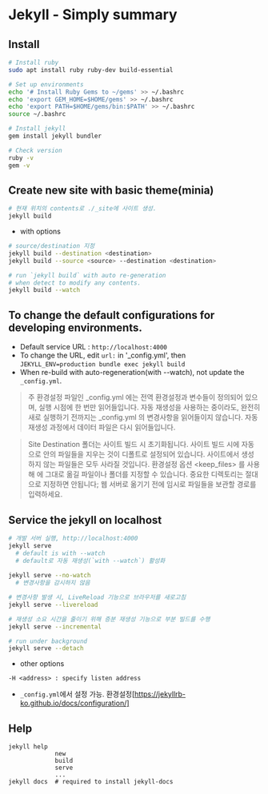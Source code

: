 # Jekyll - Simply summary

## Install
```sh
# Install ruby
sudo apt install ruby ruby-dev build-essential

# Set up environments
echo '# Install Ruby Gems to ~/gems' >> ~/.bashrc
echo 'export GEM_HOME=$HOME/gems' >> ~/.bashrc
echo 'export PATH=$HOME/gems/bin:$PATH' >> ~/.bashrc
source ~/.bashrc

# Install jekyll
gem install jekyll bundler

# Check version
ruby -v
gem -v
```

## Create new site with basic theme(minia)
```sh
# 현재 위치의 contents로 ./_site에 사이트 생성.
jekyll build
```
* with options
```sh
# source/destination 지정
jekyll build --destination <destination>
jekyll build --source <source> --destination <destination>

# run `jekyll build` with auto re-generation 
# when detect to modify any contents.
jekyll build --watch
```

## To change the default configurations for developing environments.
* Default service URL : `http://localhost:4000`
* To change the URL, edit `url:` in '_config.yml', then `JEKYLL_ENV=production bundle exec jekyll build`
* When re-build with auto-regeneration(with --watch), not update the `_config.yml`.
> 주 환경설정 파일인 _config.yml 에는 전역 환경설정과 변수들이 정의되어 있으며, 실행 시점에 한 번만 읽어들입니다. 자동 재생성을 사용하는 중이라도, 완전히 새로 실행하기 전까지는  _config.yml 의 변경사항을 읽어들이지 않습니다. 자동 재생성 과정에서 데이터 파일은 다시 읽어들입니다.

> Site Destination 폴더는 사이트 빌드 시 초기화됩니다. 사이트 빌드 시에 자동으로 <destination> 안의 파일들을 지우는 것이 디폴트로 설정되어 있습니다. 사이트에서 생성하지 않는 파일들은 모두 사라질 것입니다. 환경설정 옵션 <keep_files> 를 사용해 <destination> 에 그대로 옮길 파일이나 폴더를 지정할 수 있습니다. 중요한 디렉토리는 절대 <destination> 으로 지정하면 안됩니다; 웹 서버로 옮기기 전에 임시로 파일들을 보관할 경로를 입력하세요.
  
## Service the jekyll on localhost
```sh
# 개발 서버 실행, http://localhost:4000
jekyll serve 
  # default is with --watch
  # default로 자동 재생성(`with --watch`) 활성화
  
jekyll serve --no-watch 
  # 변경사항을 감시하지 않음

# 변경사항 발생 시, LiveReload 기능으로 브라우저를 새로고침
jekyll serve --livereload

# 재생성 소요 시간을 줄이기 위해 증분 재생성 기능으로 부분 빌드를 수행
jekyll serve --incremental 

# run under background
jekyll serve --detach
```
* other options
```
-H <address> : specify listen address
```
* `_config.yml`에서 설정 가능. 환경설정[https://jekyllrb-ko.github.io/docs/configuration/]

## Help
```
jekyll help
             new
             build
             serve
             ...
jekyll docs  # required to install jekyll-docs
```
